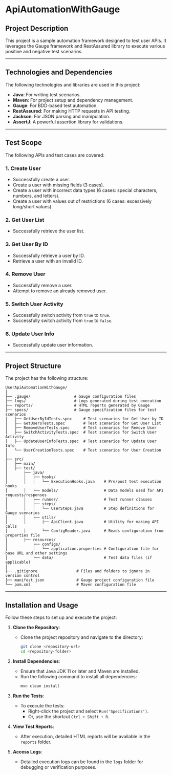 # ApiAutomationWithGauge

## Project Description

This project is a sample automation framework designed to test user APIs. It leverages the Gauge framework and RestAssured library to execute various positive and negative test scenarios.

---

## Technologies and Dependencies

The following technologies and libraries are used in this project:

- **Java**: For writing test scenarios.
- **Maven**: For project setup and dependency management.
- **Gauge**: For BDD-based test automation.
- **RestAssured**: For making HTTP requests in API testing.
- **Jackson**: For JSON parsing and manipulation.
- **AssertJ**: A powerful assertion library for validations.

---

## Test Scope

The following APIs and test cases are covered:

### 1. Create User
- Successfully create a user.
- Create a user with missing fields (3 cases).
- Create a user with incorrect data types (6 cases: special characters, numbers, and letters).
- Create a user with values out of restrictions (6 cases: excessively long/short values).

### 2. Get User List
- Successfully retrieve the user list.

### 3. Get User By ID
- Successfully retrieve a user by ID.
- Retrieve a user with an invalid ID.

### 4. Remove User
- Successfully remove a user.
- Attempt to remove an already removed user.

### 5. Switch User Activity
- Successfully switch activity from `true` to `true`.
- Successfully switch activity from `true` to `false`.

### 6. Update User Info
- Successfully update user information.

---

## Project Structure

The project has the following structure:

```plaintext
UserApiAutomationWithGauge/
│
├── .gauge/                   # Gauge configuration files
├── logs/                     # Logs generated during test execution
├── reports/                  # HTML reports generated by Gauge
├── specs/                    # Gauge specification files for test scenarios
│   ├── GetUserByIdTests.spec     # Test scenarios for Get User by ID
│   ├── GetUsersTests.spec        # Test scenarios for Get User List
│   ├── RemoveUserTests.spec      # Test scenarios for Remove User
│   ├── SwitchActivityTests.spec  # Test scenarios for Switch User Activity
│   ├── UpdateUserInfoTests.spec  # Test scenarios for Update User Info
│   └── UserCreationTests.spec    # Test scenarios for User Creation
│
├── src/
│   ├── main/
│   ├── test/
│       ├── java/
│       │   ├── hooks/
│       │   │   └── ExecutionHooks.java    # Pre/post test execution hooks
│       │   ├── models/                    # Data models used for API requests/responses
│       │   ├── runner/                    # Test runner classes
│       │   ├── steps/
│       │   │   └── UserSteps.java         # Step definitions for Gauge scenarios
│       │   ├── utils/
│       │       ├── ApiClient.java         # Utility for making API calls
│       │       └── ConfigReader.java      # Reads configuration from properties file
│       ├── resources/
│           ├── configs/
│           │   └── application.properties # Configuration file for base URL and other settings
│           └── data/                      # Test data files (if applicable)
│
├── .gitignore                 # Files and folders to ignore in version control
├── manifest.json              # Gauge project configuration file
└── pom.xml                    # Maven configuration file

```
---

## Installation and Usage

Follow these steps to set up and execute the project:

1. **Clone the Repository**:
   - Clone the project repository and navigate to the directory:
     ```bash
     git clone <repository-url>
     cd <repository-folder>
     ```

2. **Install Dependencies**:
   - Ensure that Java JDK 11 or later and Maven are installed.
   - Run the following command to install all dependencies:
     ```bash
     mvn clean install
     ```

3. **Run the Tests**:
   - To execute the tests:
     - Right-click the project and select `Run('Specifications')`.
     - Or, use the shortcut `Ctrl + Shift + R`.

4. **View Test Reports**:
   - After execution, detailed HTML reports will be available in the `reports` folder.

5. **Access Logs**:
   - Detailed execution logs can be found in the `logs` folder for debugging or verification purposes.

